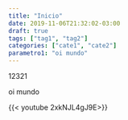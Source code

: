 ```yaml
---
title: "Inicio"
date: 2019-11-06T21:32:02-03:00
draft: true
tags: ["tag1", "tag2"]
categories: ["cate1", "cate2"]
parametro1: "oi mundo"
---
```


12321

oi mundo


{{< youtube 2xkNJL4gJ9E>}}